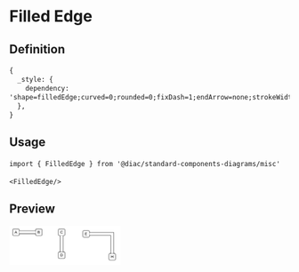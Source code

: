 # Filled Edge

## Definition

```
{
  _style: { 
    dependency: 'shape=filledEdge;curved=0;rounded=0;fixDash=1;endArrow=none;strokeWidth=10;fillColor=#ffffff;edgeStyle=orthogonalEdgeStyle;html=1;',
  },
}
```

## Usage

```
import { FilledEdge } from '@diac/standard-components-diagrams/misc'

<FilledEdge/>
```

## Preview

<img src="./filled-edge.png" width="200"/>
